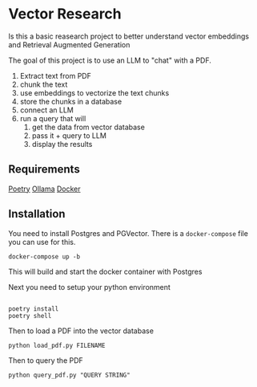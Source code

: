 # Vector Research

Is this a basic reasearch project to better understand vector embeddings and Retrieval Augmented Generation

The goal of this project is to use an LLM to "chat" with a PDF.

1. Extract text from PDF
2. chunk the text
3. use embeddings to vectorize the text chunks
4. store the chunks in a database
5. connect an LLM
6. run a query that will
   1. get the data from vector database
   2. pass it + query to LLM
   3. display the results

## Requirements

[Poetry](https://python-poetry.org/)
[Ollama](https://ollama.ai)
[Docker](https://www.docker.com/)

## Installation

You need to install Postgres and PGVector. There is a `docker-compose` file you can use for this.

```shell
docker-compose up -b
```
This will build and start the docker container with Postgres

Next you need to setup your python environment

```shell

poetry install
poetry shell

```

Then to load a PDF into the vector database

`python load_pdf.py FILENAME`

Then to query the PDF

`python query_pdf.py "QUERY STRING"`

